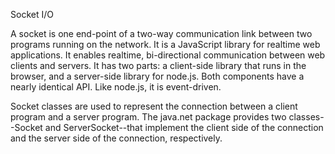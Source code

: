 Socket I/O

A socket is one end-point of a two-way communication link between two programs running on the network. It is a JavaScript library for realtime web applications. It enables realtime, bi-directional communication between web clients and servers. It has two parts: a client-side library that runs in the browser, and a server-side library for node.js. Both components have a nearly identical API. Like node.js, it is event-driven.

Socket classes are used to represent the connection between a client program and a server program. The java.net package provides two classes--Socket and ServerSocket--that implement the client side of the connection and the server side of the connection, respectively.


